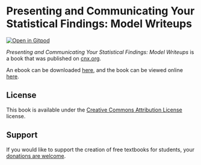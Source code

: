# Presenting and Communicating Your Statistical Findings: Model Writeups

[![Open in Gitpod](https://gitpod.io/button/open-in-gitpod.svg)](https://gitpod.io/from-referrer/)

_Presenting and Communicating Your Statistical Findings: Model Writeups_ is a book that was published on [cnx.org](https://cnx.org/).

An ebook can be downloaded [here](https://github.com/cnx-user-books/cnxbook-presenting-and-communicating-your-statistical-findings-model-writeups/releases/latest), and the book can be viewed online [here](https://github.com/cnx-user-books/cnxbook-presenting-and-communicating-your-statistical-findings-model-writeups/releases/latest).

## License
This book is available under the [Creative Commons Attribution License](./LICENSE) license.

## Support
If you would like to support the creation of free textbooks for students, your [donations are welcome](https://riceconnect.rice.edu/donation/support-openstax-banner).
